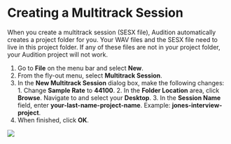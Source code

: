 # Creating a Multitrack Session

When you create a multitrack session \(SESX file\), Audition automatically creates a project folder for you. Your WAV files and the SESX file need to live in this project folder. If any of these files are not in your project folder, your Audition project will not work.

1. Go to **File** on the menu bar and select **New**.
2. From the fly-out menu, select **Multitrack Session**.
3. In the **New Multitrack Session** dialog box, make the following changes: 1. Change **Sample Rate** to **44100**. 2. In the **Folder Location** area, click **Browse**. Navigate to and select your **Desktop**. 3. In the **Session Name** field, enter **your-last-name-project-name**. Example: **jones-interview-project**.
4. When finished, click **OK**.

![](../.gitbook/assets/creating-a-new-multitrack-session.png)

